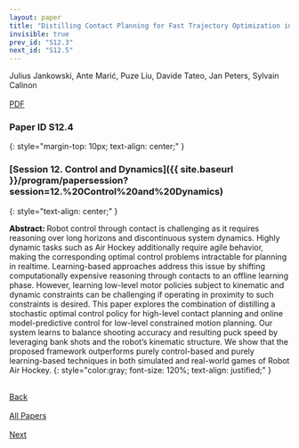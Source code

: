 ```yaml
---
layout: paper
title: "Distilling Contact Planning for Fast Trajectory Optimization in Robot Air Hockey"
invisible: true
prev_id: "S12.3"
next_id: "S12.5"
---
```

<div class="paper-authors">
  <div class="paper-author-box">
    <div class="paper-author-name">Julius Jankowski, Ante Marić, Puze Liu, Davide Tateo, Jan Peters, Sylvain Calinon</div>
    <div class="paper-author-uni"></div>
  </div>
</div>

<div class="paper-pdf-modern">
  <div class="paper-menu-icon">
    <a href="https://www.roboticsproceedings.org/rss25/p836.pdf" title="Download PDF" target="_blank">
      <i class="fa fa-file-pdf-o"></i><br>
      <span class="paper-menu-label">PDF</span>
    </a>
  </div>
</div>

### Paper ID S12.4
{: style="margin-top: 10px; text-align: center;" }

### [Session 12. Control and Dynamics]({{ site.baseurl }}/program/papersession?session=12.%20Control%20and%20Dynamics)
{: style="text-align: center;" }

<b style="color: black;">Abstract: </b>Robot control through contact is challenging as it requires reasoning over long horizons and discontinuous system dynamics. Highly dynamic tasks such as Air Hockey additionally require agile behavior, making the corresponding optimal control problems intractable for planning in realtime. Learning-based approaches address this issue by shifting computationally expensive reasoning through contacts to an offline learning phase. However, learning low-level motor policies subject to kinematic and dynamic constraints can be challenging if operating in proximity to such constraints is desired. This paper explores the combination of distilling a stochastic optimal control policy for high-level contact planning and online model-predictive control for low-level constrained motion planning. Our system learns to balance shooting accuracy and resulting puck speed by leveraging bank shots and the robot’s kinematic structure. We show that the proposed framework outperforms purely control-based and purely learning-based techniques in both simulated and real-world games of Robot Air Hockey.
{: style="color:gray; font-size: 120%; text-align: justified;" }

<div class="paper-menu">
  <div class="paper-menu-inner">
    <a href="{{ site.baseurl }}/program/papers/S12.3/" title="Previous Paper">
            <div class="paper-menu-icon">
                <i class="fa fa-chevron-left"></i><br>
                <span class="paper-menu-label">Back</span>
            </div>
        </a>
    <a href="{{ site.baseurl }}/program/papers" title="All Papers">
      <div class="paper-menu-icon">
        <i class="fa fa-list"></i><br>
        <span class="paper-menu-label">All Papers</span>
      </div>
    </a>
    <a href="{{ site.baseurl }}/program/papers/S12.5/" title="Next Paper">
            <div class="paper-menu-icon">
                <i class="fa fa-chevron-right"></i><br>
                <span class="paper-menu-label">Next</span>
            </div>
        </a>
  </div>
</div>

